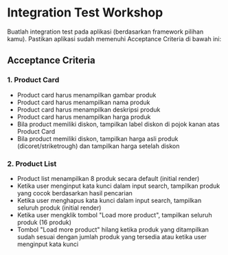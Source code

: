 # Integration Test Workshop
Buatlah integration test pada aplikasi (berdasarkan framework pilihan kamu). Pastikan aplikasi sudah memenuhi Acceptance Criteria di bawah ini:

## Acceptance Criteria

### 1. Product Card
- Product card harus menampilkan gambar produk
- Product card harus menampilkan nama produk
- Product card harus menampilkan deskripsi produk
- Product card harus menampilkan harga produk
- Bila product memiliki diskon, tampilkan label diskon di pojok kanan atas Product Card
- Bila product memiliki diskon, tampilkan harga asli produk (dicoret/striketrough) dan tampilkan harga setelah diskon

### 2. Product List
- Product list menampilkan 8 produk secara default (initial render)
- Ketika user menginput kata kunci dalam input search, tampilkan produk yang cocok berdasarkan hasil pencarian
- Ketika user menghapus kata kunci dalam input search, tampilkan seluruh produk (initial render)
- Ketika user mengklik tombol "Load more product", tampilkan seluruh produk (16 produk)
- Tombol "Load more product" hilang ketika produk yang ditampilkan sudah sesuai dengan jumlah produk yang tersedia atau ketika user menginput kata kunci